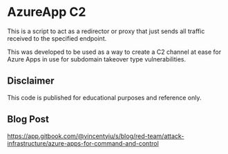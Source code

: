 # AzureApp C2

This is a script to act as a redirector or proxy that just sends all traffic received to the specified endpoint.

This was developed to be used as a way to create a C2 channel at ease for Azure Apps in use for subdomain takeover type vulnerabilities.

## Disclaimer

This code is published for educational purposes and reference only.

## Blog Post
https://app.gitbook.com/@vincentyiu/s/blog/red-team/attack-infrastructure/azure-apps-for-command-and-control
